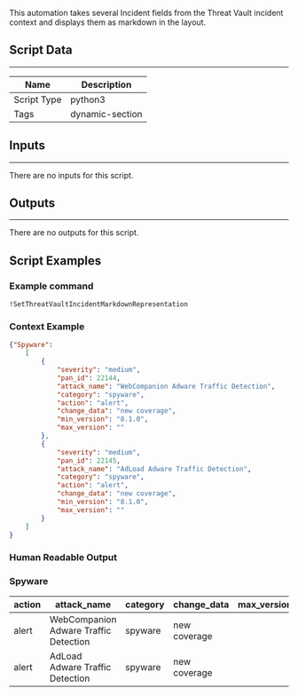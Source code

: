 This automation takes several Incident fields from the Threat Vault incident context and displays them as markdown in the layout.

## Script Data

---

| **Name** | **Description** |
| --- | --- |
| Script Type | python3 |
| Tags | dynamic-section |

## Inputs

---
There are no inputs for this script.

## Outputs

---
There are no outputs for this script.


## Script Examples

### Example command

```!SetThreatVaultIncidentMarkdownRepresentation```

### Context Example

```json
{"Spyware": 
    [
        {
            "severity": "medium",
            "pan_id": 22144,
            "attack_name": "WebCompanion Adware Traffic Detection",
            "category": "spyware",
            "action": "alert",
            "change_data": "new coverage",
            "min_version": "8.1.0",
            "max_version": ""
        },
        {
            "severity": "medium",
            "pan_id": 22145,
            "attack_name": "AdLoad Adware Traffic Detection",
            "category": "spyware",
            "action": "alert",
            "change_data": "new coverage",
            "min_version": "8.1.0",
            "max_version": ""
        }
    ]
}
```

### Human Readable Output

### Spyware

|action|attack_name|category|change_data|max_version|min_version|pan_id|severity|
|---|---|---|---|---|---|---|---|
| alert | WebCompanion Adware Traffic Detection | spyware | new coverage |  | 8.1.0 | 22144 | medium |
| alert | AdLoad Adware Traffic Detection | spyware | new coverage |  | 8.1.0 | 22145 | medium |

